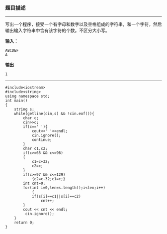 ### 题目描述

---

写出一个程序，接受一个有字母和数字以及空格组成的字符串，和一个字符，然后输出输入字符串中含有该字符的个数。不区分大小写。

**输入：**
```
ABCDEF
A
```
**输出**

```
1
```

---

```
#include<iostream>
#include<string>
using namespace std;
int main()
{
    string s;
    while(getline(cin,s) && !cin.eof()){
        char c;
        cin>>c;
        if(c==' '){
            cout<<' '<<endl;
            cin.ignore();
            continue;
        }
        char c1,c2;
        if(c>=65 && c<=96)
        {
            c1=c+32;
            c2=c;
        }        
    	if(c>=97 && c<=129)
            {c2=c-32;c1=c;}        
        int cnt=0;
        for(int i=0,len=s.length();i<len;i++)
            {
            if(s[i]==c1||s[i]==c2)
                cnt++;
        }       
        cout << cnt << endl;
         cin.ignore();
    }
    return 0;
}
```

